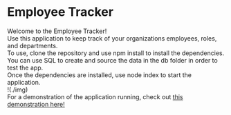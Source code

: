 # Employee Tracker
Welcome to the Employee Tracker!</br>
Use this application to keep track of your organizations employees, roles, and departments.</br>
To use, clone the repository and use npm install to install the dependencies.</br>
You can use SQL to create and source the data in the db folder in order to test the app.</br>
Once the dependencies are installed, use node index to start the application.</br>
!(./img)</br>
For a demonstration of the application running, check out <a href="https://drive.google.com/file/d/1XcY3DoIp9cmF0Fjzif_lVEzfr37w_nLy/view">this demonstration here!</a>
